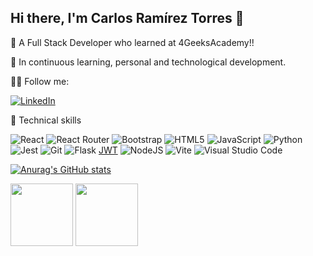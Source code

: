## Hi there, I'm Carlos Ramírez Torres 👋
🌱 A Full Stack Developer who learned at 4GeeksAcademy!!

🚀 In continuous learning, personal and technological development.


🙋‍♂️ Follow me:


<a href="https://www.linkedin.com/in/carlos-ramírez-torres-4391a226b/" target="_blank"><img src="https://img.shields.io/badge/LinkedIn-%230077B5.svg?&style=flat-square&logo=linkedin&logoColor=white" alt="LinkedIn"></a>




🚀 Technical skills

![React](https://img.shields.io/badge/react-%2320232a.svg?style=for-the-badge&logo=react&logoColor=%2361DAFB)
![React Router](https://img.shields.io/badge/React_Router-CA4245?style=for-the-badge&logo=react-router&logoColor=white)
![Bootstrap](https://img.shields.io/badge/bootstrap-%238511FA.svg?style=for-the-badge&logo=bootstrap&logoColor=white)
![HTML5](https://img.shields.io/badge/html5-%23E34F26.svg?style=for-the-badge&logo=html5&logoColor=white)
![JavaScript](https://img.shields.io/badge/javascript-%23323330.svg?style=for-the-badge&logo=javascript&logoColor=%23F7DF1E)
![Python](https://img.shields.io/badge/python-3670A0?style=for-the-badge&logo=python&logoColor=ffdd54)
![Jest](https://img.shields.io/badge/-jest-%23C21325?style=for-the-badge&logo=jest&logoColor=white)
![Git](https://img.shields.io/badge/git-%23F05033.svg?style=for-the-badge&logo=git&logoColor=white)
![Flask](https://img.shields.io/badge/flask-%23000.svg?style=for-the-badge&logo=flask&logoColor=white)
[JWT](https://img.shields.io/badge/JWT-black?style=for-the-badge&logo=JSON%20web%20tokens)
![NodeJS](https://img.shields.io/badge/node.js-6DA55F?style=for-the-badge&logo=node.js&logoColor=white)
![Vite](https://img.shields.io/badge/vite-%23646CFF.svg?style=for-the-badge&logo=vite&logoColor=white)
![Visual Studio Code](https://img.shields.io/badge/Visual%20Studio%20Code-0078d7.svg?style=for-the-badge&logo=visual-studio-code&logoColor=white)




[![Anurag's GitHub stats](https://github-readme-stats.vercel.app/api?username=Caarlos3&show_icons=true&theme=cobalt)](https://github.com/Caarlos3/github-readme-stats)


<div id="header" align="left">
  <img src="https://media0.giphy.com/media/v1.Y2lkPTc5MGI3NjExN3NkOGp6b2Y4cXhoYmJmcTFyOHdvb2s3ZGxnM2RsdDJibDhyanZ6cyZlcD12MV9pbnRlcm5hbF9naWZfYnlfaWQmY3Q9Zw/scZPhLqaVOM1qG4lT9/giphy.gif" 
width="100"/>
  <img src="https://media0.giphy.com/media/v1.Y2lkPTc5MGI3NjExZ25tZ25vYmtneXAyYmw5bDR2bGVnYnpjbmg1dXh3bnYzaWdjdzRmbiZlcD12MV9pbnRlcm5hbF9naWZfYnlfaWQmY3Q9Zw/bGgsc5mWoryfgKBx1u/giphy.gif"
    width="100"/>
</div>

